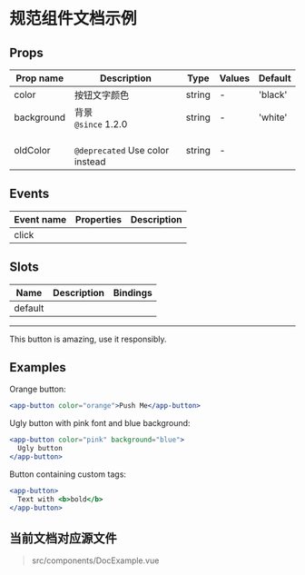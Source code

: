 # 规范组件文档示例

## Props

| Prop name  | Description                          | Type   | Values | Default |
| ---------- | ------------------------------------ | ------ | ------ | ------- |
| color      | 按钮文字颜色                         | string | -      | 'black' |
| background | 背景<br/>`@since` 1.2.0              | string | -      | 'white' |
| oldColor   | <br/>`@deprecated` Use color instead | string | -      |         |

## Events

| Event name | Properties | Description |
| ---------- | ---------- | ----------- |
| click      |            |

## Slots

| Name    | Description | Bindings |
| ------- | ----------- | -------- |
| default |             |          |

---

This button is amazing, use it responsibly.

## Examples

Orange button:

```jsx
<app-button color="orange">Push Me</app-button>
```

Ugly button with pink font and blue background:

```jsx
<app-button color="pink" background="blue">
  Ugly button
</app-button>
```

Button containing custom tags:

```jsx
<app-button>
  Text with <b>bold</b>
</app-button>
```

## 当前文档对应源文件

> src/components/DocExample.vue
